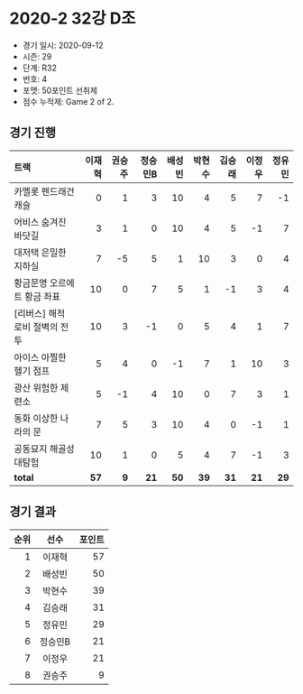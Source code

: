 # 2020-2 32강 D조

- 경기 일시: 2020-09-12
- 시즌: 29
- 단계: R32
- 번호: 4
- 포맷: 50포인트 선취제
- 점수 누적제: Game 2 of 2.





## 경기 진행

| 트랙 | 이재혁 | 권승주 | 정승민B | 배성빈 | 박현수 | 김승래 | 이정우 | 정유민 |
|:---|---:|---:|---:|---:|---:|---:|---:|---:|
| 카멜롯 펜드래건 캐슬 | 0 | 1 | 3 | 10 | 4 | 5 | 7 | -1 |
| 어비스 숨겨진 바닷길 | 3 | 1 | 0 | 10 | 4 | 5 | -1 | 7 |
| 대저택 은밀한 지하실 | 7 | -5 | 5 | 1 | 10 | 3 | 0 | 4 |
| 황금문명 오르에트 황금 좌표 | 10 | 0 | 7 | 5 | 1 | -1 | 3 | 4 |
| [리버스] 해적 로비 절벽의 전투 | 10 | 3 | -1 | 0 | 5 | 4 | 1 | 7 |
| 아이스 아찔한 헬기 점프 | 5 | 4 | 0 | -1 | 7 | 1 | 10 | 3 |
| 광산 위험한 제련소 | 5 | -1 | 4 | 10 | 0 | 7 | 3 | 1 |
| 동화 이상한 나라의 문 | 7 | 5 | 3 | 10 | 4 | 0 | -1 | 1 |
| 공동묘지 해골성 대탐험 | 10 | 1 | 0 | 5 | 4 | 7 | -1 | 3 |
| __total__ | __57__ | __9__ | __21__ | __50__ | __39__ | __31__ | __21__ | __29__ |




## 경기 결과

| 순위 | 선수 | 포인트 |
|---:|:---:|---:|
| 1 | 이재혁 | 57 |
| 2 | 배성빈 | 50 |
| 3 | 박현수 | 39 |
| 4 | 김승래 | 31 |
| 5 | 정유민 | 29 |
| 6 | 정승민B | 21 |
| 7 | 이정우 | 21 |
| 8 | 권승주 | 9 |

